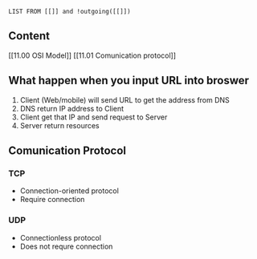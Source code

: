 ```dataview
LIST FROM [[]] and !outgoing([[]])
```
## Content
[[11.00 OSI Model]]
[[11.01 Comunication protocol]]

## What happen when you input URL into broswer
1. Client (Web/mobile) will send URL to get the address from DNS
2. DNS return IP address to Client
3. Client get that IP and send request to Server
4. Server return resources
## Comunication Protocol
### TCP 
- Connection-oriented protocol
- Require connection
### UDP
- Connectionless protocol
- Does not requre connection
